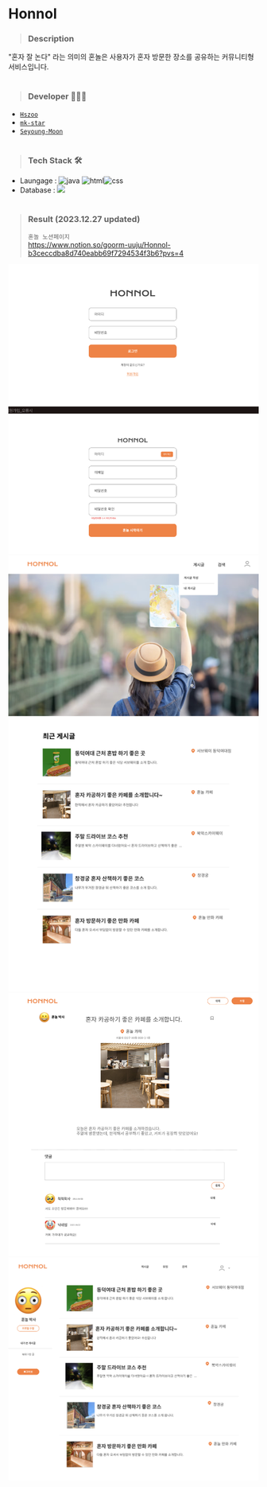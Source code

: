# Honnol

> ### Description
"혼자 잘 논다" 라는 의미의 혼놀은 사용자가 혼자 방문한 장소를 공유하는 커뮤니티형 서비스입니다.<br><br>


> ### Developer 👩🏻‍💻

- [`Hszoo`](https://github.com/Hszoo)
- [`mk-star`](https://github.com/mk-star)
- [`Seyoung-Moon`](https://github.com/Seyoung-Moon)<br><br>


> ### Tech Stack 🛠

- Laungage : <img src="https://img.shields.io/badge/Java-007396?style=flat-square&logo=Java&logoColor=white" alt="java" /> <img src="https://img.shields.io/badge/HTML-E34F26?style=flat-square&logo=HTML5&logoColor=white" alt="html"/><img src="https://img.shields.io/badge/CSS-1572B6?style=flat-square&logo=CSS3&logoColor=white" alt="css"/>
- Database : <img src="https://img.shields.io/badge/MySQL-4479A1?style=flat-square&logo=MySQL&logoColor=white"/><br><br>
> ### Result (2023.12.27 updated)
> `혼놀 노션페이지` <br>
https://www.notion.so/goorm-uuju/Honnol-b3ceccdba8d740eabb69f7294534f3b6?pvs=4<br>
<div> 
  <img src="./signup.png">
  <img src="./main_page.png">
  <img src="./detail_page.png">
  <img src="./mypage.png">
</div>

